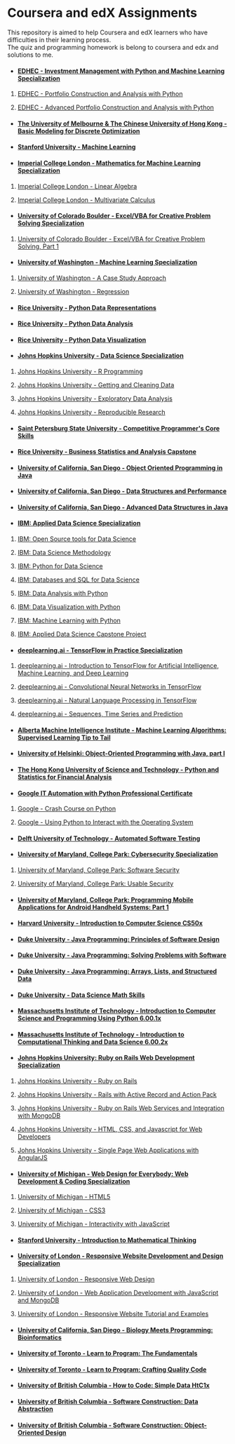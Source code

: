 # Coursera and edX Assignments
This repository is aimed to help Coursera and edX learners who have difficulties in their learning process.  
The quiz and programming homework is belong to coursera and edx and solutions to me.


- #### [EDHEC - Investment Management with Python and Machine Learning Specialization](./EDHEC%20-%20Investment%20Management%20with%20Python%20and%20Machine%20Learning%20Specialization)

1. [EDHEC - Portfolio Construction and Analysis with Python](./EDHEC%20-%20Investment%20Management%20with%20Python%20and%20Machine%20Learning%20Specialization/EDHEC%20-%20Portfolio%20Construction%20and%20Analysis%20with%20Python)

2. [EDHEC - Advanced Portfolio Construction and Analysis with Python](./EDHEC%20-%20Investment%20Management%20with%20Python%20and%20Machine%20Learning%20Specialization/EDHEC%20-%20Advanced%20Portfolio%20Construction%20and%20Analysis%20with%20Python)

- #### [The University of Melbourne & The Chinese University of Hong Kong - Basic Modeling for Discrete Optimization](./The%20University%20of%20Melbourne%20-%20Basic%20Modeling%20for%20Discrete%20Optimization)

- #### [Stanford University - Machine Learning](./Stanford%20University%20-%20Machine%20Learning)

- #### [Imperial College London - Mathematics for Machine Learning Specialization](./Imperial%20College%20London%20-%20Mathematics%20for%20Machine%20Learning%20Specialization)

1. [Imperial College London - Linear Algebra](./Imperial%20College%20London%20-%20Mathematics%20for%20Machine%20Learning%20Specialization/Imperial%20College%20London%20-%20Mathematics%20for%20Machine%20Learning%20Linear%20Algebra)

2. [Imperial College London - Multivariate Calculus](./Imperial%20College%20London%20-%20Mathematics%20for%20Machine%20Learning%20Specialization/Imperial%20College%20London%20-%20Mathematics%20for%20Machine%20Learning%20Multivariate%20Calculus)

- #### [University of Colorado Boulder - Excel/VBA for Creative Problem Solving Specialization](./CU-Boulder%20-%20Excel%20VBA%20for%20Creative%20Problem%20Solving%20Specialization)

1. [University of Colorado Boulder - Excel/VBA for Creative Problem Solving, Part 1](./CU-Boulder%20-%20Excel%20VBA%20for%20Creative%20Problem%20Solving%20Specialization/CU-Boulder%20-%20Excel%20VBA%20for%20Creative%20Problem%20Solving%2C%20Part%201)

- #### [University of Washington - Machine Learning Specialization](./University%20of%20Washington%20-%20Machine%20Learning%20Specialization)

1. [University of Washington - A Case Study Approach](./University%20of%20Washington%20-%20Machine%20Learning%20Specialization/University%20of%20Washington%20-%20Machine%20Learning%20Foundations%20A%20Case%20Study%20Approach)

2. [University of Washington - Regression](./University%20of%20Washington%20-%20Machine%20Learning%20Specialization/University%20of%20Washington%20-%20Machine%20Learning%20Regression)

- #### [Rice University - Python Data Representations](./Rice-Python-Data-Representations)

- #### [Rice University - Python Data Analysis](./Rice-Python-Data-Analysis)

- #### [Rice University - Python Data Visualization](./Rice-Python-Data-Visualization)

- #### [Johns Hopkins University - Data Science Specialization](./Johns%20Hopkins%20University%20-%20Data%20Science%20Specialization)

1. [Johns Hopkins University - R Programming](./Johns%20Hopkins%20University%20-%20Data%20Science%20Specialization/Johns%20Hopkins%20University%20-%20R%20Programming)

2. [Johns Hopkins University - Getting and Cleaning Data](./Johns%20Hopkins%20University%20-%20Data%20Science%20Specialization/Johns%20Hopkins%20University%20-%20Getting%20and%20Cleaning%20Data)

3. [Johns Hopkins University - Exploratory Data Analysis](./Johns%20Hopkins%20University%20-%20Data%20Science%20Specialization/Johns%20Hopkins%20University%20-%20Exploratory%20Data%20Analysis)

4. [Johns Hopkins University - Reproducible Research](./Johns%20Hopkins%20University%20-%20Data%20Science%20Specialization/Johns%20Hopkins%20University%20-%20Reproducible%20Research)

- #### [Saint Petersburg State University - Competitive Programmer's Core Skills](./Saint%20Petersburg%20State%20University%20-%20Competitive%20Programmer's%20Core%20Skills)

- #### [Rice University - Business Statistics and Analysis Capstone](./Rice%20University%20-%20Business%20Statistics%20and%20Analysis%20Capstone)

- #### [University of California, San Diego - Object Oriented Programming in Java](./UCSD-Object-Oriented-Programming-in-Java)

- #### [University of California, San Diego - Data Structures and Performance](./UCSD-Data-Structures-and-Performance)

- #### [University of California, San Diego - Advanced Data Structures in Java](./UCSD-Advanced-Data-Structures-in-Java)

- #### [IBM: Applied Data Science Specialization](./Applied-Data-Science-Specialization-IBM)

1. [IBM: Open Source tools for Data Science](./Applied-Data-Science-Specialization-IBM/IBM%20-%20Open%20Source%20tools%20for%20Data%20Science)

2. [IBM: Data Science Methodology](./Applied-Data-Science-Specialization-IBM/IBM%20-%20Data%20Science%20Methodology)

3. [IBM: Python for Data Science](./Applied-Data-Science-Specialization-IBM/IBM%20-%20Python%20for%20Data%20Science)

4. [IBM: Databases and SQL for Data Science](./Applied-Data-Science-Specialization-IBM/IBM%20-%20Databases%20and%20SQL%20for%20Data%20Science)

5. [IBM: Data Analysis with Python](./Applied-Data-Science-Specialization-IBM/IBM%20-%20Data%20Analysis%20with%20Python)

6. [IBM: Data Visualization with Python](./Applied-Data-Science-Specialization-IBM/IBM%20-%20Data%20Visualization%20with%20Python)

7. [IBM: Machine Learning with Python](./Applied-Data-Science-Specialization-IBM/IBM%20-%20Machine%20Learning%20with%20Python)

8. [IBM: Applied Data Science Capstone Project](./Applied-Data-Science-Specialization-IBM/IBM%20-%20Applied%20Data%20Science%20Capstone%20Project)

- #### [deeplearning.ai - TensorFlow in Practice Specialization](./deeplearning.ai%20-%20TensorFlow%20in%20Practice%20Specialization)

1. [deeplearning.ai - Introduction to TensorFlow for Artificial Intelligence, Machine Learning, and Deep Learning](./deeplearning.ai%20-%20TensorFlow%20in%20Practice%20Specialization/deeplearning.ai%20-%20TensorFlow%20for%20AI%2C%20ML%2C%20and%20Deep%20Learning)

2. [deeplearning.ai - Convolutional Neural Networks in TensorFlow](./deeplearning.ai%20-%20TensorFlow%20in%20Practice%20Specialization/deeplearning.ai%20-%20Convolutional%20Neural%20Networks%20in%20TensorFlow)

3. [deeplearning.ai - Natural Language Processing in TensorFlow](./deeplearning.ai%20-%20TensorFlow%20in%20Practice%20Specialization/deeplearning.ai%20-%20Natural%20Language%20Processing%20in%20TensorFlow)

4. [deeplearning.ai - Sequences, Time Series and Prediction](./deeplearning.ai%20-%20TensorFlow%20in%20Practice%20Specialization/deeplearning.ai%20-%20Sequences%2C%20Time%20Series%20and%20Prediction)

- #### [Alberta Machine Intelligence Institute - Machine Learning Algorithms: Supervised Learning Tip to Tail](./Amii%20-%20Machine%20Learning%20Algorithms)

- #### [University of Helsinki: Object-Oriented Programming with Java, part I](./Object-Oriented-Programming-with-Java-pt1-University-of%20Helsinki-moocfi)

- #### [The Hong Kong University of Science and Technology - Python and Statistics for Financial Analysis](./HKUST%20%20-%20Python%20and%20Statistics%20for%20Financial%20Analysis)

- #### [Google IT Automation with Python Professional Certificate](./Google%20IT%20Automation%20with%20Python)

1. [Google - Crash Course on Python](./Google%20IT%20Automation%20with%20Python/Google%20-%20Crash%20Course%20on%20Python)

2. [Google - Using Python to Interact with the Operating System](./Google%20IT%20Automation%20with%20Python/Google%20-%20Using%20Python%20to%20Interact%20with%20the%20Operating%20System)


- #### [Delft University of Technology - Automated Software Testing](./Delft%20University%20of%20Technology%20-%20Automated%20Software%20Testing)

- #### [University of Maryland, College Park: Cybersecurity Specialization](./University%20of%20Maryland%20-%20Cybersecurity%20Specialization) 

1. [University of Maryland, College Park: Software Security](./University%20of%20Maryland%20-%20Cybersecurity%20Specialization/University%20of%20Maryland%20-%20Software%20Security)

2. [University of Maryland, College Park: Usable Security](./University%20of%20Maryland%20-%20Cybersecurity%20Specialization/University%20of%20Maryland%20-%20Usable%20Security)

- #### [University of Maryland, College Park: Programming Mobile Applications for Android Handheld Systems: Part 1](./University%20of%20Maryland%20-%20Programming%20Mobile%20Applications%20for%20Android%20Handheld%20Systems%2C%20Part%20I)


- #### [Harvard University - Introduction to Computer Science CS50x](./Harvard-CS50x)

- #### [Duke University - Java Programming: Principles of Software Design](./Duke-Java-Programming-Principles-of-Software-Design)

- #### [Duke University - Java Programming: Solving Problems with Software](./Duke-Java-Programming-Solving-Problems-with-Software)

- #### [Duke University - Java Programming: Arrays, Lists, and Structured Data](./Duke-Java-Programming-Arrays-Lists-Structured-Data)

- #### [Duke University - Data Science Math Skills](./Duke-University-Data-Science-Math-Skills)

- #### [Massachusetts Institute of Technology - Introduction to Computer Science and Programming Using Python 6.00.1x](./MITx-6.00.1x)

- #### [Massachusetts Institute of Technology - Introduction to Computational Thinking and Data Science 6.00.2x](./MITx-6.00.2x)

- #### [Johns Hopkins University: Ruby on Rails Web Development Specialization](./Johns%20Hopkins%20University%20-%20Ruby%20on%20Rails%20Web%20Development%20Specialization)

1. [Johns Hopkins University - Ruby on Rails](./Johns%20Hopkins%20University%20-%20Ruby%20on%20Rails%20Web%20Development%20Specialization/Johns%20Hopkins%20University%20-%20Ruby%20on%20Rails)

2. [Johns Hopkins University - Rails with Active Record and Action Pack](./Johns%20Hopkins%20University%20-%20Ruby%20on%20Rails%20Web%20Development%20Specialization/Johns%20Hopkins%20University%20-%20Rails%20with%20Active%20Record%20and%20Action%20Pack)

3. [Johns Hopkins University - Ruby on Rails Web Services and Integration with MongoDB](./Johns%20Hopkins%20University%20-%20Ruby%20on%20Rails%20Web%20Development%20Specialization/JHU%20-%20Ruby%20on%20Rails%20Web%20Services%20and%20Integration%20with%20MongoDB)

4. [Johns Hopkins University - HTML, CSS, and Javascript for Web Developers](./Johns%20Hopkins%20University%20-%20Ruby%20on%20Rails%20Web%20Development%20Specialization/Johns%20Hopkins%20University%20-%20HTML%2C%20CSS%2C%20and%20Javascript%20for%20Web%20Developers)

5. [Johns Hopkins University - Single Page Web Applications with AngularJS](./Johns%20Hopkins%20University%20-%20Ruby%20on%20Rails%20Web%20Development%20Specialization/Johns%20Hopkins%20University%20-%20Single%20Page%20Web%20Applications%20with%20AngularJS)

- #### [University of Michigan - Web Design for Everybody: Web Development & Coding Specialization](./University%20of%20Michigan%20-%20Web%20Design%20for%20Everybody)

1. [University of Michigan - HTML5](./University%20of%20Michigan%20-%20Web%20Design%20for%20Everybody/University%20of%20Michigan%20-%20%20HTML5)

2. [University of Michigan - CSS3](./University%20of%20Michigan%20-%20Web%20Design%20for%20Everybody/University%20of%20Michigan%20-%20%20CSS3)

3. [University of Michigan -  Interactivity with JavaScript](./University%20of%20Michigan%20-%20Web%20Design%20for%20Everybody/University%20of%20Michigan%20-%20%20Interactivity%20with%20JavaScript)

- #### [Stanford University - Introduction to Mathematical Thinking](./Stanford-University-Introduction-to-Mathematical-Thinking)

- #### [University of London - Responsive Website Development and Design Specialization](./University%20of%20London%20-%20Responsive%20Website%20Development%20and%20Design%20Specialization)

1. [University of London - Responsive Web Design](./University%20of%20London%20-%20Responsive%20Website%20Development%20and%20Design%20Specialization/University%20of%20London%20-%20Responsive%20Web%20Design)

2. [University of London - Web Application Development with JavaScript and MongoDB](./University%20of%20London%20-%20Responsive%20Website%20Development%20and%20Design%20Specialization/University%20of%20London%20-%20Web%20Application%20Development%20with%20JavaScript%20and%20MongoDB)

3. [University of London - Responsive Website Tutorial and Examples](./University%20of%20London%20-%20Responsive%20Website%20Development%20and%20Design%20Specialization/University%20of%20London%20-%20Responsive%20Website%20Tutorial%20and%20Examples)

- #### [University of California, San Diego - Biology Meets Programming: Bioinformatics](./UCSD%20-%20Biology%20Meets%20Programming%20Bioinformatics)

- #### [University of Toronto - Learn to Program: The Fundamentals](./University-of-Toronto-The%20Fundamentals)

- #### [University of Toronto - Learn to Program: Crafting Quality Code](./University-of-Toronto-Crafting-Quality-Code)

- #### [University of British Columbia - How to Code: Simple Data HtC1x](./UBCx-HtC1x)

- #### [University of British Columbia - Software Construction: Data Abstraction](./UBCx-Software-Construction-Data-Abstraction-SoftConst1x)

- #### [University of British Columbia - Software Construction: Object-Oriented Design](./UBCx-Software-Construction-OOP-SoftConst2x)


